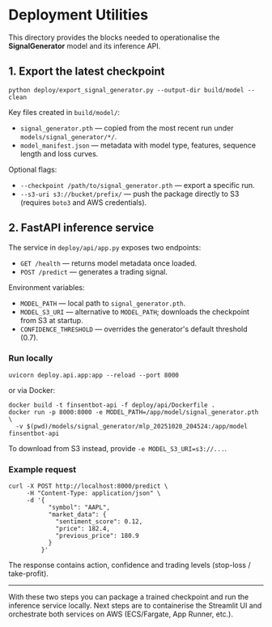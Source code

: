 # Deployment Utilities

This directory provides the blocks needed to operationalise the **SignalGenerator** model and its inference API.

## 1. Export the latest checkpoint

```
python deploy/export_signal_generator.py --output-dir build/model --clean
```

Key files created in `build/model/`:

- `signal_generator.pth` — copied from the most recent run under `models/signal_generator/*/`.
- `model_manifest.json` — metadata with model type, features, sequence length and loss curves.

Optional flags:

- `--checkpoint /path/to/signal_generator.pth` — export a specific run.
- `--s3-uri s3://bucket/prefix/` — push the package directly to S3 (requires `boto3` and AWS credentials).

## 2. FastAPI inference service

The service in `deploy/api/app.py` exposes two endpoints:

- `GET /health` — returns model metadata once loaded.
- `POST /predict` — generates a trading signal.

Environment variables:

- `MODEL_PATH` — local path to `signal_generator.pth`.
- `MODEL_S3_URI` — alternative to `MODEL_PATH`; downloads the checkpoint from S3 at startup.
- `CONFIDENCE_THRESHOLD` — overrides the generator's default threshold (0.7).

### Run locally

```
uvicorn deploy.api.app:app --reload --port 8000
```

or via Docker:

```
docker build -t finsentbot-api -f deploy/api/Dockerfile .
docker run -p 8000:8000 -e MODEL_PATH=/app/model/signal_generator.pth \
  -v $(pwd)/models/signal_generator/mlp_20251020_204524:/app/model finsentbot-api
```

To download from S3 instead, provide `-e MODEL_S3_URI=s3://...`.

### Example request

```
curl -X POST http://localhost:8000/predict \
     -H "Content-Type: application/json" \
     -d '{
           "symbol": "AAPL",
           "market_data": {
             "sentiment_score": 0.12,
             "price": 182.4,
             "previous_price": 180.9
           }
         }'
```

The response contains action, confidence and trading levels (stop-loss / take-profit).

---

With these two steps you can package a trained checkpoint and run the inference service locally. Next steps are to containerise the Streamlit UI and orchestrate both services on AWS (ECS/Fargate, App Runner, etc.).
